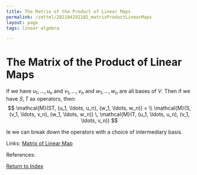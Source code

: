 ```yaml
---
title: The Matrix of the Product of Linear Maps
permalink: /zettel/202104292102_matrixProductLinearMaps
layout: page
tags: linear algebra

---
```

# The Matrix of the Product of Linear Maps

If we have $u_1, \ldots, u_n$ and $v_1, \ldots, v_n$ and $w_1, \ldots, w_n$ are all bases of $V$. Then if we have
$S, T$ as operators, then:
$$
\mathcal{M}(ST, (u_1, \ldots, u_n), (w_1, \ldots, w_n)) = \\
\mathcal{M}(S, (v_1, \ldots, v_n), (w_1, \ldots, w_n)) \, \mathcal{M}(T, (u_1, \ldots, u_n), (v_1, \ldots, v_n))
$$

Ie we can break down the operators with a choice of intermediary basis.

Links: [Matrix of Linear Map](202102072233_matrixLinearMap)

References: 

[Return to Index](index)